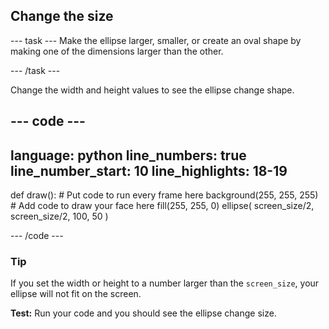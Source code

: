 <h2 class="c-project-heading--task">Change the size</h2>

--- task ---
Make the ellipse larger, smaller, or create an oval shape by making one of the dimensions larger than the other.

--- /task --- 
 
Change the width and height values to see the ellipse change shape. 

<div class="c-project-code">

--- code ---
---
language: python
line_numbers: true
line_number_start: 10
line_highlights: 18-19
---

def draw():
    # Put code to run every frame here
    background(255, 255, 255)  
    # Add code to draw your face here
    fill(255, 255, 0) 
    ellipse(
        screen_size/2, 
        screen_size/2, 
        100, 
        50
    )  
  
--- /code ---

</div>

<div class="c-project-callout c-project-callout--tip">

### Tip

If you set the width or height to a number larger than the `screen_size`, your ellipse will not fit on the screen.

</div>

**Test:** Run your code and you should see the ellipse change size.
